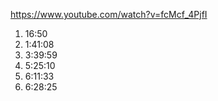 https://www.youtube.com/watch?v=fcMcf_4PjfI
1. 16:50
2. 1:41:08
3. 3:39:59
4. 5:25:10
5. 6:11:33
6. 6:28:25